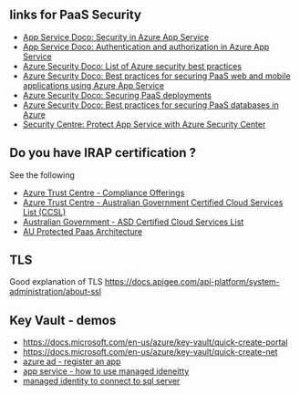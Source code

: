 ## links for PaaS Security

- [App Service Doco: Security in Azure App Service](https://docs.microsoft.com/en-us/azure/app-service/overview-security)
- [App Service Doco: Authentication and authorization in Azure App Service](https://docs.microsoft.com/en-us/azure/app-service/overview-authentication-authorization)
- [Azure Security Doco: List of Azure security best practices](https://docs.microsoft.com/en-us/azure/security/fundamentals/best-practices-and-patterns)
- [Azure Security Doco: Best practices for securing PaaS web and mobile applications using Azure App Service](https://docs.microsoft.com/en-us/azure/security/fundamentals/paas-applications-using-app-services)
- [Azure Security Doco: Securing PaaS deployments](https://docs.microsoft.com/en-us/azure/security/fundamentals/paas-deployments)
- [Azure Security Doco: Best practices for securing PaaS databases in Azure](https://docs.microsoft.com/en-us/azure/security/fundamentals/paas-applications-using-sql)
- [Security Centre: Protect App Service with Azure Security Center](https://docs.microsoft.com/en-us/azure/security-center/security-center-app-services)

## Do you have IRAP certification ?

See the following

- [Azure Trust Centre - Compliance Offerings](https://www.microsoft.com/en-us/trustcenter/compliance/complianceofferings)
- [Azure Trust Centre - Australian Government Certified Cloud Services List (CCSL)](https://www.microsoft.com/en-us/trustcenter/compliance/ccsl)
- [Australian Government - ASD Certified Cloud Services List](https://asd.gov.au/infosec/irap/certified_clouds.htm)
- [AU Protected Paas Architecture](https://docs.microsoft.com/en-us/azure/security/blueprints/au-protected-paaswa-overview)


## TLS

Good explanation of TLS
https://docs.apigee.com/api-platform/system-administration/about-ssl

## Key Vault - demos

- https://docs.microsoft.com/en-us/azure/key-vault/quick-create-portal
- https://docs.microsoft.com/en-us/azure/key-vault/quick-create-net
- [azure ad - register an app](https://docs.microsoft.com/en-us/azure/active-directory/develop/quickstart-register-app)
- [app service - how to use managed ideneitty](https://docs.microsoft.com/en-us/azure/app-service/overview-managed-identity)
- [managed identity to connect to sql server](https://docs.microsoft.com/en-us/azure/app-service/app-service-web-tutorial-connect-msi)

